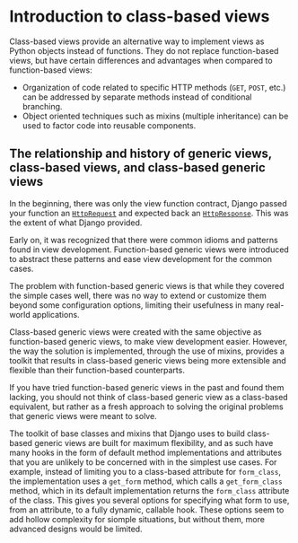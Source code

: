 # Introduction to class-based views

Class-based views provide an alternative way to implement views as Python objects instead of functions. They do not replace function-based views, but have certain differences and advantages when compared to function-based views:

* Organization of code related to specific HTTP methods (`GET`, `POST`, etc.) can be addressed by separate methods instead of conditional branching.
* Object oriented techniques such as mixins (multiple inheritance) can be used to factor code into reusable components.

## The relationship and history of generic views, class-based views, and class-based generic views

In the beginning, there was only the view function contract, Django passed your function an [`HttpRequest`](https://docs.djangoproject.com/en/4.0/ref/request-response/#django.http.HttpRequest) and expected back an [`HttpResponse`](https://docs.djangoproject.com/en/4.0/ref/request-response/#django.http.HttpResponse). This was the extent of what Django provided.

Early on, it was recognized that there were common idioms and patterns found in view development. Function-based generic views were introduced to abstract these patterns and ease view development for the common cases.

The problem with function-based generic views is that while they covered the simple cases well, there was no way to extend or customize them beyond some configuration options, limiting their usefulness in many real-world applications.

Class-based generic views were created with the same objective as function-based generic views, to make view development easier. However, the way the solution is implemented, through the use of mixins, provides a toolkit that results in class-based generic views being more extensible and flexible than their function-based counterparts.

If you have tried function-based generic views in the past and found them lacking, you should not think of class-based generic view as a class-based equivalent, but rather as a fresh approach to solving the original problems that generic views were meant to solve.

The toolkit of base classes and mixins that Django uses to build class-based generic views are built for maximum flexibility, and as such have many hooks in the form of default method implementations and attributes that you are unlikely to be concerned with in the simplest use cases. For example, instead of limiting you to a class-based attribute for `form_class`, the implementation uses a `get_form` method, which calls a `get_form_class` method, which in its default implementation returns the `form_class` attribute of the class. This gives you several options for specifying what form to use, from an attribute, to a fully dynamic, callable hook. These options seem to add hollow complexity for siomple situations, but without them, more advanced designs would be limited.
